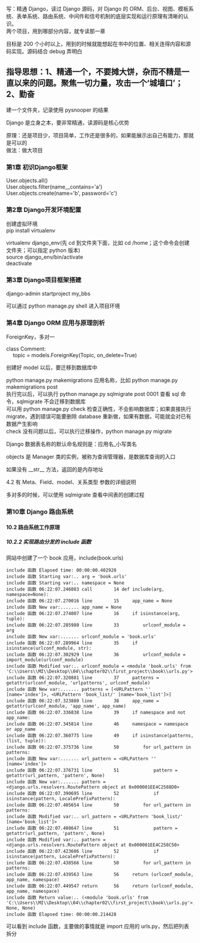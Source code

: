 
写：精通 Django，读过 Django 源码，对 Django 的 ORM、后台、视图、模板系统、表单系统、路由系统、中间件和信号机制的底层实现和运行原理有清晰的认识。  
两个项目，用到哪部分内容，就专读那一章  

目标是 200 个小时以上，用到的时候就能想起在书中的位置、相关连得内容和源码实现。源码结合 debug 弄明白  

## 指导思想：1、精通一个，不要摊大饼，杂而不精是一直以来的问题。聚焦一切力量，攻击一个‘城墙口’；2、勤奋  

建一个文件夹，记录使用 pysnooper 的结果  

Django 是立身之本，要非常精通，读源码是核心优势  

原理：还是项目少，项目简单，工作还是很多的，如果能展示出自己有能力，那就是可以的  
做法：做大项目  


### 第1章 初识Django框架  

User.objects.all()  
User.objects.filter(name__contains='a')  
User.objects.create(name='b', password='c')  


### 第2章 Django开发环境配置  

创建虚拟环境  
pip install virtualenv  

virtualenv django_env(先 cd 到文件夹下面，比如 cd /home；这个命令会创建文件夹；可以指定 python 版本)  
source django_env/bin/activate  
deactivate  



### 第3章 Django项目框架搭建  

django-admin startproject my_bbs  

可以通过 python manage.py shell 进入项目环境  


### 第4章 Django ORM 应用与原理剖析  

ForeignKey，多对一  

class Comment:  
&emsp; topic = models.ForeignKey(Topic, on_delete=True)  


创建好 model 以后，要迁移到数据库中  

python manage.py makemigrations 应用名称，比如 python manage.py makemigrations post  
执行完以后，可以执行 python manage.py sqlmigrate post 0001 查看 sql 命令，sqlmigrate 不会迁移到数据库  
可以用 python manage.py check 检查正确性，不会影响数据库；如果直接执行 migrate，遇到错误可能要删除 database 重新做，如果有数据，可能就会对已有数据产生影响    
check 没有问题以后，可以执行迁移操作，python manage.py migrate  

Django 数据表名称的默认命名规则是：应用名_小写类名  

objects 是 Manager 类的实例，被称为查询管理器，是数据库查询的入口  

如果没有 \_\_str__ 方法，返回的是内存地址  


4.2 有 Meta、Field、model、关系类型 参数的详细说明  

多对多的时候，可以使用 sqlmigrate 查看中间表的创建过程  



### 第10章 Django 路由系统  



#### 10.2 路由系统工作原理  

##### 10.2.2 实现路由分发的 include 函数  

网站中创建了一个 book 应用，include(book.urls)  

    include 函数 Elapsed time: 00:00:00.402920
    include 函数 Starting var:.. arg = 'book.urls'
    include 函数 Starting var:.. namespace = None
    include 函数 06:22:07.246083 call        14 def include(arg, namespace=None):
    include 函数 06:22:07.270016 line        15     app_name = None
    include 函数 New var:....... app_name = None
    include 函数 06:22:07.274007 line        16     if isinstance(arg, tuple):
    include 函数 06:22:07.285980 line        33         urlconf_module = arg
    include 函数 New var:....... urlconf_module = 'book.urls'
    include 函数 06:22:07.289964 line        35     if isinstance(urlconf_module, str):
    include 函数 06:22:07.302929 line        36         urlconf_module = import_module(urlconf_module)
    include 函数 Modified var:.. urlconf_module = <module 'book.urls' from 'C:\\Users\\MI\\Desktop\\04\\chapter02\\first_project\\book\\urls.py'>
    include 函数 06:22:07.320881 line        37     patterns = getattr(urlconf_module, 'urlpatterns', urlconf_module)
    include 函数 New var:....... patterns = [<URLPattern '' [name='index']>, <URLPattern 'book_list/' [name='book_list']>]
    include 函数 06:22:07.323880 line        38     app_name = getattr(urlconf_module, 'app_name', app_name)
    include 函数 06:22:07.336838 line        39     if namespace and not app_name:
    include 函数 06:22:07.345814 line        46     namespace = namespace or app_name
    include 函数 06:22:07.360775 line        49     if isinstance(patterns, (list, tuple)):
    include 函数 06:22:07.375736 line        50         for url_pattern in patterns:
    include 函数 New var:....... url_pattern = <URLPattern '' [name='index']>
    include 函数 06:22:07.376731 line        51             pattern = getattr(url_pattern, 'pattern', None)
    include 函数 New var:....... pattern = <django.urls.resolvers.RoutePattern object at 0x000001EE4C2588D0>
    include 函数 06:22:07.390695 line        52             if isinstance(pattern, LocalePrefixPattern):
    include 函数 06:22:07.405654 line        50         for url_pattern in patterns:
    include 函数 Modified var:.. url_pattern = <URLPattern 'book_list/' [name='book_list']>
    include 函数 06:22:07.408647 line        51             pattern = getattr(url_pattern, 'pattern', None)
    include 函数 Modified var:.. pattern = <django.urls.resolvers.RoutePattern object at 0x000001EE4C258C50>
    include 函数 06:22:07.423606 line        52             if isinstance(pattern, LocalePrefixPattern):
    include 函数 06:22:07.438566 line        50         for url_pattern in patterns:
    include 函数 06:22:07.439563 line        56     return (urlconf_module, app_name, namespace)
    include 函数 06:22:07.449547 return      56     return (urlconf_module, app_name, namespace)
    include 函数 Return value:.. (<module 'book.urls' from 'C:\\Users\\MI\\Desktop\\04\\chapter02\\first_project\\book\\urls.py'>, None, None)
    include 函数 Elapsed time: 00:00:00.214428

可以看到 include 函数，主要做的事情就是 import 应用的 urls.py，然后把列表拆分  




